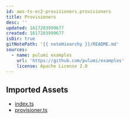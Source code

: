 ```yaml
---
id: aws-ts-ec2-provisioners.provisioners
title: Provisioners
desc: ''
updated: 1617203999677
created: 1617203999677
isDir: true
gitNotePath: '{{ noteHiearchy }}/README.md'
sources:
  - name: pulumi examples
    url: 'https://github.com/pulumi/examples'
    license: Apache License 2.0
---
```

## Imported Assets

- [index.ts](/assets/index.ts)
- [provisioner.ts](/assets/provisioner.ts)

